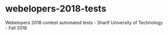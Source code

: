 # webelopers-2018-tests
Webelopers 2018 contest automated tests - Sharif University of Technology - Fall 2018
